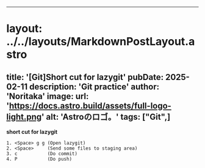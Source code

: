 
---
# layout: ../../layouts/MarkdownPostLayout.astro
title: '[Git]Short cut for lazygit'
pubDate: 2025-02-11
description: 'Git practice'
author: 'Noritaka'
image:
    url: 'https://docs.astro.build/assets/full-logo-light.png'
    alt: 'Astroのロゴ。'
tags: ["Git",]
---



**short cut for lazygit**
```
1. <Space> g g (Open lazygit)
2. <Space>     (Send some files to staging area)
3. c           (Do commit)
4. P           (Do push)
```

